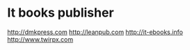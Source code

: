 # It books publisher
 http://dmkpress.com
 http://leanpub.com
 http://it-ebooks.info
 http://www.twirpx.com

